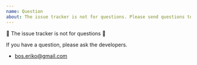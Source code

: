 ```yaml
---
name: Question
about: The issue tracker is not for questions. Please send questions to the developers.
---
```


🚨 The issue tracker is not for questions 🚨

If you have a question, please ask the developers.

- bos.eriko@gmail.com
